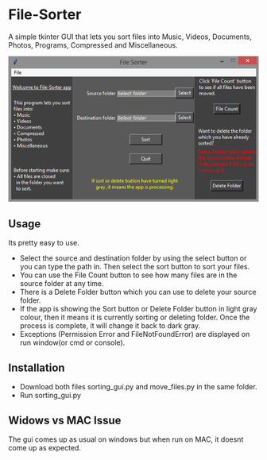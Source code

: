 # File-Sorter
A simple tkinter GUI that lets you sort files into Music, Videos, Documents, Photos, Programs, Compressed and Miscellaneous.

![Alt Text](https://github.com/starter-coder/File-Sorter/blob/master/images/file_sorter.png)
## Usage
Its pretty easy to use.
* Select the source and destination folder by using the select button or you can type the path in. Then select the sort button to sort your files.
* You can use the File Count button to see how many files are in the source folder at any time.
* There is a Delete Folder button which you can use to delete your source folder.
* If the app is showing the Sort button or Delete Folder button in light gray colour, then it means it is currently sorting or deleting folder. Once the process is complete, it will change it back to dark gray.
* Exceptions (Permission Error and FileNotFoundError) are displayed on run window(or cmd or console).
## Installation
* Download both files sorting_gui.py and move_files.py in the same folder.
* Run sorting_gui.py
## Widows vs MAC Issue
The gui comes up as usual on windows but when run on MAC, it doesnt come up as expected.
